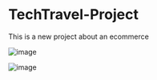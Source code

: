 # TechTravel-Project
This is a new project about an ecommerce


![image](https://user-images.githubusercontent.com/85119836/170906993-19dbedb2-ae2e-46f3-8071-4e921564619c.png)



![image](https://user-images.githubusercontent.com/85119836/170908498-805989c1-735b-4476-8b8a-3da4bbc4b157.png)
